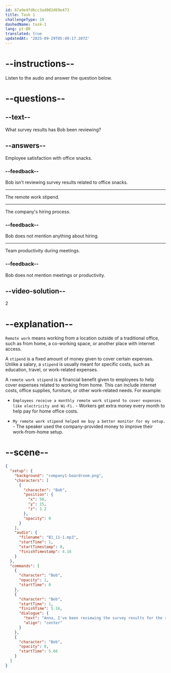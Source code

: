 ```yaml
---
id: 67a9e4fd6cc3ad082d69e473
title: Task 1
challengeType: 19
dashedName: task-1
lang: pt-BR
translated: true
updatedAt: '2025-09-29T05:49:17.207Z'
---
```


<!-- (Audio) Bob: Anna, I've been reviewing the survey results for the remote work stipend. -->

# --instructions--

Listen to the audio and answer the question below.

# --questions--

## --text--

What survey results has Bob been reviewing?

## --answers--

Employee satisfaction with office snacks.

### --feedback--

Bob isn't reviewing survey results related to office snacks.

---

The remote work stipend.

---

The company's hiring process.

### --feedback--

Bob does not mention anything about hiring.

---

Team productivity during meetings.

### --feedback--

Bob does not mention meetings or productivity.

## --video-solution--

2

# --explanation--

`Remote work` means working from a location outside of a traditional office, such as from home, a co-working space, or another place with internet access.

A `stipend` is a fixed amount of money given to cover certain expenses. Unlike a salary, a `stipend` is usually meant for specific costs, such as education, travel, or work-related expenses.

A `remote work stipend` is a financial benefit given to employees to help cover expenses related to working from home. This can include internet costs, office supplies, furniture, or other work-related needs. For example:

- `Employees receive a monthly remote work stipend to cover expenses like electricity and Wi-Fi.` - Workers get extra money every month to help pay for home office costs.

- `My remote work stipend helped me buy a better monitor for my setup.` - The speaker used the company-provided money to improve their work-from-home setup.

# --scene--

```json
{
  "setup": {
    "background": "company1-boardroom.png",
    "characters": [
      {
        "character": "Bob",
        "position": {
          "x": 50,
          "y": 15,
          "z": 1.2
        },
        "opacity": 0
      }
    ],
    "audio": {
      "filename": "B1_11-1.mp3",
      "startTime": 1,
      "startTimestamp": 0,
      "finishTimestamp": 4.16
    }
  },
  "commands": [
    {
      "character": "Bob",
      "opacity": 1,
      "startTime": 0
    },
    {
      "character": "Bob",
      "startTime": 1,
      "finishTime": 5.16,
      "dialogue": {
        "text": "Anna, I've been reviewing the survey results for the remote work stipend.",
        "align": "center"
      }
    },
    {
      "character": "Bob",
      "opacity": 0,
      "startTime": 5.66
    }
  ]
}
```
